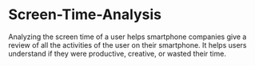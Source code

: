 # Screen-Time-Analysis
Analyzing the screen time of a user helps smartphone companies give a review of all the activities of the user on their smartphone.  It helps users understand if they were productive, creative, or wasted their time.
